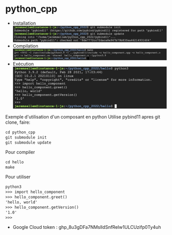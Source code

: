 # python_cpp
* Installation
![Image text](images/Google_Cloud_Platform/git_commandes.png)
* Compilation
![Image text](images/Google_Cloud_Platform/Compilation.png)
* Exécution
![Image text](images/Google_Cloud_Platform/Execution.png)

Exemple d'utilisation d'un composant en python
Utilise pybind11
apres git clone, faire:
```
cd python_cpp
git submodule init
git submodule update
```

Pour compiler

```
cd hello
make
```

Pour utiliser
```
python3
>>> import hello_component
>>> hello_component.greet()
'hello, world'
>>> hello_component.getVersion()
'1.0'
>>> 
```

* Google Cloud token : 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
